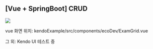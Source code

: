 <h2>[Vue + SpringBoot] CRUD</h2>
<img src="https://github.com/sls0263/Vue-SpringBoot-CRUD/assets/107562213/48b1cf8f-e460-4f82-81b2-de8cc0860a05">
<p>vue 화면 위치: kendoExample/src/components/ecoDev/ExamGrid.vue</p>
<p>그 외: Kendo UI 테스트 중</p>
